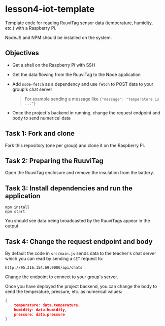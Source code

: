 # lesson4-iot-template

Template code for reading RuuviTag sensor data (temperature, humidity, etc.) with a Raspberry Pi.

NodeJS and NPM should be installed on the system.

## Objectives

- Get a shell on the Raspberry Pi with SSH
- Get the data flowing from the RuuviTag to the Node application
- Add `node-fetch` as a dependency and use `fetch` to POST data to your group's chat server

  > For example sending a message like `{"message": "temperature is ..."}`
- Once the project's backend in running, change the request endpoint and body to send numerical data

## Task 1: Fork and clone

Fork this repository (one per group) and clone it on the Raspberry Pi.

## Task 2: Preparing the RuuviTag

Open the RuuviTag enclosure and remove the insulation from the battery.

## Task 3: Install dependencies and run the application

```
npm install
npm start
```

You should see data being broadcasted by the RuuviTags appear in the output.

## Task 4: Change the request endpoint and body

By default the code in `src/main.js` sends data to the teacher's chat server which you
can read by sending a `GET` request to:

```
http://95.216.154.69:9000/api/chats
```

Change the endpoint to connect to your group's server.

Once you have deployed the project backend, you can change the body to
send the temperature, pressure, etc. as numerical values:

``` json
{
    temperature: data.temperature,
    humidity: data.humidity,
    pressure: data.pressure
}
```
